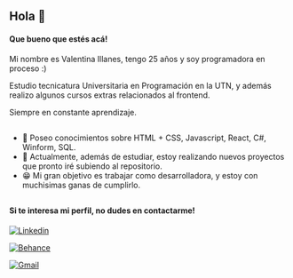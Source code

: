 ## Hola 👋 
#### Que bueno que estés acá!

Mi nombre es Valentina Illanes, tengo 25 años y soy programadora en proceso :)

Estudio tecnicatura Universitaria en Programación en la UTN, y además realizo algunos cursos extras relacionados al frontend. 

Siempre en constante aprendizaje. 
##
- 🌱 Poseo conocimientos sobre HTML + CSS, Javascript, React, C#, Winform, SQL.
- 👾 Actualmente, además de estudiar, estoy realizando nuevos proyectos que pronto iré subiendo al repositorio.
- 😁 Mi gran objetivo es trabajar como desarrolladora, y estoy con muchisimas ganas de cumplirlo.
 
##
#### Si te interesa mi perfil, no dudes en contactarme!

[![Linkedin](https://img.shields.io/badge/Linkedin-Valentina%20Illanes-white?style=for-the-badge&logo=linkedin&logoColor=blue&color=0077B5&labelColor=black)](https://www.behance.net/valentiillanes)

[![Behance](https://img.shields.io/badge/Behance-Valentina%20Illanes-white?style=for-the-badge&logo=behance&logoColor=blue&color=9cf&labelColor=black)](https://www.behance.net/valentiillanes)

[![Gmail](https://img.shields.io/badge/Gmail-ivaleillanes%40gmail.com-white?style=for-the-badge&logo=gmail&logoColor=red&color=EA4335&labelColor=black)](mailto:ivaleillanes@gmail..com)




